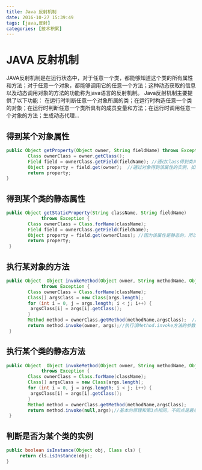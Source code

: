 ```yaml
---
title: Java 反射机制
date: 2016-10-27 15:39:49
tags: [java,反射]
categories: [技术积累]
---
```

# **JAVA 反射机制**
JAVA反射机制是在运行状态中，对于任意一个类，都能够知道这个类的所有属性和方法；对于任意一个对象，都能够调用它的任意一个方法；这种动态获取的信息以及动态调用对象的方法的功能称为java语言的反射机制。
Java反射机制主要提供了以下功能： 在运行时判断任意一个对象所属的类；在运行时构造任意一个类的对象；在运行时判断任意一个类所具有的成员变量和方法；在运行时调用任意一个对象的方法；生成动态代理...
## **得到某个对象属性**
```  java
public Object getProperty(Object owner, String fieldName) throws Exception {  
        Class ownerClass = owner.getClass();  
        Field field = ownerClass.getField(fieldName); //通过Class得到类声明的属性
        Object property = field.get(owner);  //通过对象得到该属性的实例，如果这个属性是非公有的，这里会报IllegalAccessException。
        return property;  
}
```
## **得到某个类的静态属性**
``` java
public Object getStaticProperty(String className, String fieldName)
             throws Exception {
        Class ownerClass = Class.forName(className);
        Field field = ownerClass.getField(fieldName);
        Object property = field.get(ownerClass); //因为该属性是静态的，所以直接从类的Class里取。
        return property;
 }
```
## **执行某对象的方法**
``` java
public Object  Object invokeMethod(Object owner, String methodName, Object[] args)
             throws Exception {
        Class ownerClass = Class.forName(className);
        Class[] argsClass = new Class[args.length];
        for (int i = 0, j = args.length; i < j; i++) {  
         argsClass[i] = args[i].getClass();  
        }  
        Method method = ownerClass.getMethod(methodName,argsClass);  //通过methodName和参数的argsClass（方法中的参数类型集合）数组得到要执行的Method。
        return method.invoke(owner, args);//执行该Method.invoke方法的参数是执行这个方法的对象owner，和参数数组args，可以这么理解：owner对象中带有参数args的method方法。返回值是Object，也既是该方法的返回值。
 }
```
## **执行某个类的静态方法**
``` java
public Object  Object invokeMethod(Object owner, String methodName, Object[] args)
             throws Exception {
        Class ownerClass = Class.forName(className);
        Class[] argsClass = new Class[args.length];
        for (int i = 0, j = args.length; i < j; i++) {  
         argsClass[i] = args[i].getClass();  
        }
        Method method = ownerClass.getMethod(methodName,argsClass);
        return method.invoke(null,args);//基本的原理和第3点相同，不同点是最后一行，invoke的一个参数是null，因为这是静态方法，不需要借助实例运行。
 }
```
## **判断是否为某个类的实例**
``` java
public boolean isInstance(Object obj, Class cls) {  
     return cls.isInstance(obj);  
}
```
